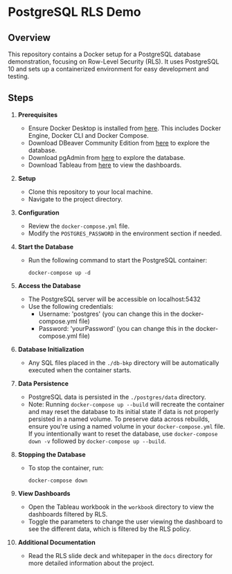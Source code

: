 # PostgreSQL RLS Demo

## Overview

This repository contains a Docker setup for a PostgreSQL database demonstration, focusing on Row-Level Security (RLS). It uses PostgreSQL 10 and sets up a containerized environment for easy development and testing.

## Steps

1. **Prerequisites**
   - Ensure Docker Desktop is installed from [here](https://www.docker.com/products/docker-desktop/). This includes Docker Engine, Docker CLI and Docker Compose.
   - Download DBeaver Community Edition from [here](https://dbeaver.io/download/) to explore the database.
   - Download pgAdmin from [here](https://www.pgadmin.org/download/) to explore the database.
   - Download Tableau from [here](https://www.tableau.com/products/desktop/download) to view the dashboards.

2. **Setup**
   - Clone this repository to your local machine.
   - Navigate to the project directory.

3. **Configuration**
   - Review the `docker-compose.yml` file.
   - Modify the `POSTGRES_PASSWORD` in the environment section if needed.

4. **Start the Database**
   - Run the following command to start the PostgreSQL container:
     ```
     docker-compose up -d
     ```

5. **Access the Database**
   - The PostgreSQL server will be accessible on localhost:5432
   - Use the following credentials:
     - Username: 'postgres' (you can change this in the docker-compose.yml file)
     - Password: 'yourPassword' (you can change this in the docker-compose.yml file)

6. **Database Initialization**
   - Any SQL files placed in the `./db-bkp` directory will be automatically executed when the container starts.

7. **Data Persistence**
   - PostgreSQL data is persisted in the `./postgres/data` directory.
   - Note: Running `docker-compose up --build` will recreate the container and may reset the database to its initial state if data is not properly persisted in a named volume. To preserve data across rebuilds, ensure you're using a named volume in your `docker-compose.yml` file. If you intentionally want to reset the database, use `docker-compose down -v` followed by `docker-compose up --build`.

8. **Stopping the Database**
   - To stop the container, run:
     ```
     docker-compose down
     ```

9. **View Dashboards**
   - Open the Tableau workbook in the `workbook` directory to view the dashboards filtered by RLS.
   - Toggle the parameters to change the user viewing the dashboard to see the different data, which is filtered by the RLS policy.

10. **Additional Documentation**
    - Read the RLS slide deck and whitepaper in the `docs` directory for more detailed information about the project.
